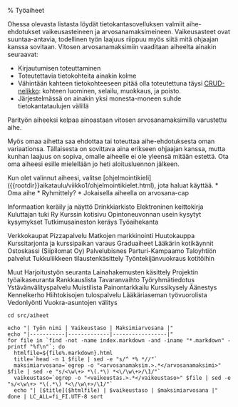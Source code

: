 % Työaiheet
<!-- order: 100 -->

Ohessa olevasta listasta löydät tietokantasovelluksen valmiit aihe-ehdotukset
vaikeusasteineen ja arvosanamaksimeineen. Vaikeusasteet ovat suuntaa-antavia,
todellinen työn laajuus riippuu myös siitä mitä ohjaajan kanssa sovitaan.
Vitosen arvosanamaksimiin vaaditaan aiheelta ainakin seuraavat:

* Kirjautumisen toteuttaminen
* Toteutettavia tietokohteita ainakin kolme
* Vähintään kahteen tietokohteeseen pitää olla toteutettuna täysi [CRUD-nelikko](http://en.wikipedia.org/wiki/Create,_read,_update_and_delete): kohteen luominen, selailu, muokkaus, ja poisto.
* Järjestelmässä on ainakin yksi monesta-moneen suhde tietokantataulujen välillä

Parityön aiheeksi kelpaa ainoastaan vitosen arvosanamaksimilla varustettu aihe.

Myös omaa aihetta saa ehdottaa tai toteuttaa aihe-ehdotuksesta oman variaationsa.
Tällaisesta on sovittava aina erikseen ohjaajan kanssa, mutta 
kunhan laajuus on sopiva, omalle aiheelle ei ole yleensä mitään estettä.
Ota oma aiheesi esille mielellään jo heti aloitusluennon jälkeen.

<next>
Kun olet valinnut aiheesi, valitse [ohjelmointikieli]({{rootdir}}aikataulu/viikko1/ohjelmointikielet.html), jota haluat käyttää.
</next>

<comment>
* Oma aihe
* Ryhmittely?
* Jokaisella aiheella on arvosana-cap

Informaation keräily ja näyttö
  Drinkkiarkisto
  Elektroninen keittokirja
  Kuluttajan tuki Ry
  Kurssin kotisivu
  Opintoneuvonnan usein kysytyt kysymykset
  Tutkimusaineston keräys
  Työaihekanta

Verkkokaupat
  Pizzapalvelu
  Matkojen markkinointi
  Huutokauppa
  Kurssitarjonta ja kurssipaikan varaus
  Graduaiheet
  Lääkärin kotikäynnit
  Ostoskassi (Siipilomat Oy)
  Palvelubisnes
  Parturi-Kampaamo
  Taloyhtiön palvelut
  Tukkuliikkeen tilaustenkäsittely
  Työntekijänvuokraus kotitöihin

Muut
  Harjoitustyön seuranta
  Lainahakemusten käsittely
  Projektin työaikaseuranta
  Rankkauslista
  Tavaranvaihto
  Työryhmätiedotus
  Ystävänvälityspalvelu
  Muistilista
  Painontarkkailu
  Kurssikysely
  Äänestys
  Kennelkerho
  Hiihtokisojen tulospalvelu
  Lääkäriaseman työvuorolista
  Vedonlyönti
  Vuokra-asuntojen välitys


</comment>

~~~~ {execute=bash}
cd src/aiheet

echo "| Työn nimi | Vaikeustaso | Maksimiarvosana |"
echo "|-----------|-------------|-----------------|"
for file in `find -not -name index.markdown -and -iname "*.markdown" -printf "%f\n"`; do
  htmlfile=${file%.markdown}.html
  title=`head -n 1 $file | sed -e "s/^ *% *//"`
  maksimiarvosana=`egrep -o "<arvosanamaksim.>.*</arvosanamaksimi>" $file | sed -e "s/<\w\+> *\(.*\) *<\/\w\+>/\1/"`
  vaikeustaso=`egrep -o "<vaikeustas.>.*</vaikeustaso>" $file | sed -e "s/<\w\+> *\(.*\) *<\/\w\+>/\1/"`
  echo "| [$title]($htmlfile) | $vaikeustaso | $maksimiarvosana |"
done | LC_ALL=fi_FI.UTF-8 sort

~~~~
